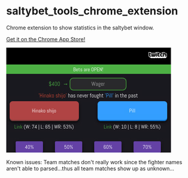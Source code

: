 # saltybet_tools_chrome_extension

Chrome extension to show statistics in the saltybet window.

[Get it on the Chrome App Store!](https://chrome.google.com/webstore/detail/copocnlfmefhjhcpnciembhppkkaoagi/)

![Screenshot](/screenshot.png)

Known issues:
Team matches don't really work since the fighter names aren't able to parsed...thus all team matches show up as unknown...